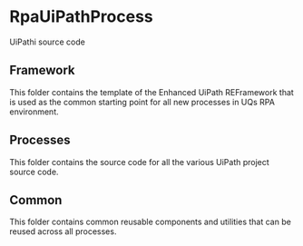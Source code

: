 # RpaUiPathProcess
UiPathi source code

## Framework

This folder contains the template of the Enhanced UiPath REFramework that is used as the common starting point for all new processes in UQs RPA environment.  

## Processes

This folder contains the source code for all the various UiPath project source code.

## Common

This folder contains common reusable components and utilities that can be reused across all processes.

